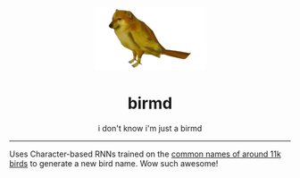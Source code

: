 <p align="center"><img alt="birmd" src="static/birmd.png" width="200"></p>

<h1 align="center">birmd</h1>

<p align="center">i don't know i'm just a birmd</P>

---

Uses Character-based RNNs trained on the [common names of around 11k birds](https://en.wikipedia.org/wiki/List_of_birds_by_common_name) to generate a new bird name. Wow such awesome!
